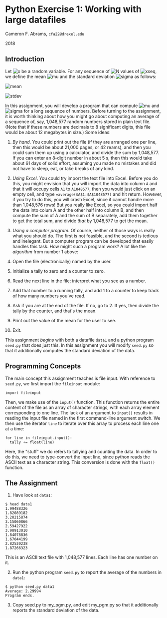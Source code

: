 # Python Exercise 1:  Working with large datafiles

Cameron F. Abrams, `cfa22@drexel.edu`

2018

## Introduction

Let ![x](.README-files/x.png) be a random variable.  For any sequence
of ![N](.README-files/N.png) values of ![xseq](.README-files/xseq.png), 
we define the mean ![mu](./README-files/mu.png) and the standard deviation 
![sigma](.README-files/sigma.png) as follows:

![mean](.README-files/mean.png)
 
![stdev](.README-files/stdev.png)

In this assignment, you will develop a program that can compute 
![mu](.README-files/mu.png) and ![sigma](.README-files/sigma.png)
for a long sequence of numbers.  Before turning to the assignment,
it is worth thinking about how you might go about computing an average
of a sequence of, say, 1,048,577 random numbers stored in plain text file.
(Note that if these numbers are decimals to 8 significant digits, this file
would be about 12 megabytes in size.)  Some ideas:

1. _By hand_.  You could print out the file (if they are arranged one per line, then this would be about 21,000 pages, or 42 reams), and
then you could sum them up using a calculator, and divide the sum by 1,048,577.  If 
you can enter an 8-digit number in about 5 s, then this would take about 61 days
of solid effort, assuming you made no mistakes and did not have to sleep, eat, or take breaks of any kind.

2. _Using Excel_.  You could try import the text file into Excel.  Before you do this, you might envision
that you will import the data into column `A` and that it will occupy cells 
`A1` to `A1048577`, then you would just click on an empty cell, and type
`=average($A$1:$A$1048577)` and hit return.  However, if you try to do this, you will crash Excel, since
it cannot handle more than 1,048,576 rows!  But you really like Excel, so you could import half
the data into colum A and the other half into column B, and then compute the sum of A and the sum of B
separately, add them together to get the total sum, and divide _that_ by 1,048,577 to get the mean.

3. _Using a computer program_.  Of course, neither of those ways is really what you should do. The first is
not feasible, and the second is tedious and inelegant.  But a computer program can be developed that easily 
handles this task.  How might such a program work?  A lot like the _algorithm_ from number 1 above:

  1.  Open the file (electronically) named by the user.
  2.  Initialize a tally to zero and a counter to zero.
  3.  Read the next line in the file; interpret what you see as a number.
  4.  Add that number to a running tally, and add 1 to a counter to keep track of how many numbers you've read.
  6.  Ask if you are at the end of the file.  If no, go to 2.  If yes, then divide the tally by the counter, and that's the mean.
  6.  Print out the value of the mean for the user to see.
  7.  Exit.

This assignment _begins_ with both a datafile `data1` and a python program `seed.py` that does just this.  In this assignment
you will modify `seed.py` so that it additionally computes the standard deviation of the data.

## Programming Concepts

The main concept this assignment teaches is file input.  With reference to `seed.py`, we first import the `fileinput` module:
```
import fileinput
```

Then, we make use of the `input()` function.  This function returns the entire content of the file as an array of character strings, with each
array element corresponding to one line.  The lack of an argument to `input()`
results in reading the input file named in the first command-line argument switch.  We then use the iterator `line` to iterate over this array
to process each line one at a time:
```
for line in fileinput.input():
  tally += float(line)
```

Here, the "stuff" we do refers to tallying and counting the data.  In order to do this, we need to type-convert the input line, since python
reads the ASCII text as a character string.  This conversion is done with the `float()` function. 

## The Assignment

1. Have look at `data1`:
```
$ head data1
1.99488326
1.82089182
3.20215874
3.15060866
2.59427922
3.90913010
1.84078836
1.67044199
2.82520238
1.87266323
```
This is an ASCII text file with 1,048,577 lines.
Each line has one number on it.

2. Run the python program `seed.py` to report the average of the numbers in `data1`:
```
$ python seed.py data1
Average: 2.29994
Program ends.
```

3. Copy seed.py to my_pgm.py, and edit my_pgm.py 
so that it additionally reports the standard deviation 
of the data.


